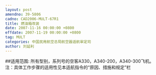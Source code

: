 ```yaml
---
layout: post
amendno: 39-5806
cadno: CAD2006-MULT-67R1
title: 燃油箱改装
date: 2007-11-16 00:00:00 +0800
effdate: 2007-11-19 00:00:00 +0800
tag: MULT
categories: 中国民用航空总局航空器适航审定司
author: 刘延利
---
```


##适用范围:
所有型别，系列号的空客A330，A340-200，A340-300飞机。注：具体工作步骤的适用性见本适航指令的“原因、措施和规定”栏

